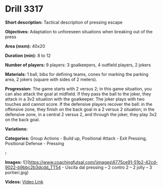 # Drill 3317

**Short description:**
Tactical description of pressing escape

**Objectives:**
Adaptation to unforeseen situations when breaking out of the press

**Area (mxm):**
40x20

**Duration (min):**
8 to 12

**Number of players:**
9 players: 3 goalkeepers, 4 outfield players, 2 jokers

**Materials:**
1 ball, bibs for defining teams, cones for marking the parking area, 2 jokers (square with sides of 2 meters).

**Progression:**
The game starts with 2 versus 2; in this game situation, you can also attack the goal at midfield. If they pass the ball to the joker, they attack in a 3v2 situation with the goalkeeper. The joker plays with two touches and cannot score. If the defensive players recover the ball: in the offensive zone, they finish on the back goal in a 2 versus 2 situation; in the defensive zone, in a central 2 versus 2, and through the joker, they play 3x2 on the back goal.

**Variations:**


**Categories:**
Group Actions - Build up, Positional Attack - Exit Pressing, Positional Defense - Pressing

**:**


**Images:**
![](https://www.coachingfutsal.com/\images\6775ce91-51b2-42cd-9022-b9bbc2b3dcdd_TT54 - Uscita dal pressing – 2 contro 2 – 2 jolly – 3 portieri.jpg)

**Videos:**
[Video Link](https://www.youtube.com/embed/kbWzo6aCFjg)


